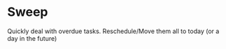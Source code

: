 # Sweep

Quickly deal with overdue tasks. Reschedule/Move them all to today (or a day in the future)
